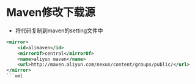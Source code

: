 # Maven修改下载源
- 将代码复制到maven的setting文件中
```xml
<mirror>  
    <id>alimaven</id>  
    <mirrorOf>central</mirrorOf>    
    <name>aliyun maven</name>  
    <url>http://maven.aliyun.com/nexus/content/groups/public/</url> 
</mirror>  
```xml